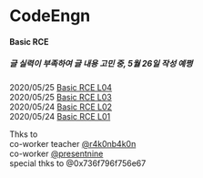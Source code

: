 # CodeEngn
#### Basic RCE
##### 글 실력이 부족하여 글 내용 고민 중, 5월 26일 작성 예쩡
2020/05/25 [Basic RCE L04](https://github.com/LittleSamakFox/Wargame/blob/master/CodeEngn/Basic_RCE/L04/README.md)   
2020/05/25 [Basic RCE L03](https://github.com/LittleSamakFox/Wargame/blob/master/CodeEngn/Basic_RCE/L03/README.md)   
2020/05/24 [Basic RCE L02](https://github.com/LittleSamakFox/Wargame/blob/master/CodeEngn/Basic_RCE/L02/README.md)   
2020/05/24 [Basic RCE L01](https://github.com/LittleSamakFox/Wargame/blob/master/CodeEngn/Basic_RCE/L01/README.md)

Thks to   
co-worker teacher [@r4k0nb4k0n](https://github.com/r4k0nb4k0n)   
co-worker [@presentnine](https://github.com/presentnine)   
special thks to @0x736f796f756e67
